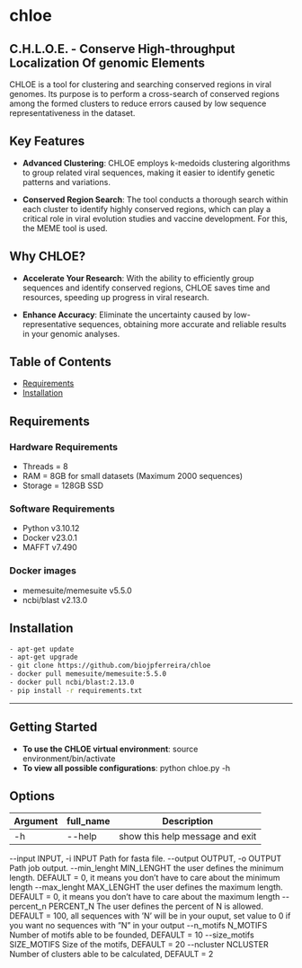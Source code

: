 # chloe
C.H.L.O.E. - Conserve High-throughput Localization Of genomic Elements
---
CHLOE is a tool for clustering and searching conserved regions in viral genomes. Its purpose is to perform a cross-search of conserved regions among the formed clusters to reduce errors caused by low sequence representativeness in the dataset.

## Key Features

- **Advanced Clustering**: CHLOE employs k-medoids clustering algorithms to group related viral sequences, making it easier to identify genetic patterns and variations.

- **Conserved Region Search**: The tool conducts a thorough search within each cluster to identify highly conserved regions, which can play a critical role in viral evolution studies and vaccine development. For this, the MEME tool is used.

## Why CHLOE?

- **Accelerate Your Research**: With the ability to efficiently group sequences and identify conserved regions, CHLOE saves time and resources, speeding up progress in viral research.

- **Enhance Accuracy**: Eliminate the uncertainty caused by low-representative sequences, obtaining more accurate and reliable results in your genomic analyses.

## Table of Contents

- [Requirements](#requirements)
- [Installation](#installation)

## Requirements

### Hardware Requirements
- Threads = 8
- RAM = 8GB for small datasets (Maximum 2000 sequences)
- Storage = 128GB SSD

### Software Requirements
- Python v3.10.12
- Docker v23.0.1
- MAFFT v7.490

### Docker images
- memesuite/memesuite v5.5.0
- ncbi/blast v2.13.0

## Installation

```bash
- apt-get update
- apt-get upgrade
- git clone https://github.com/biojpferreira/chloe
- docker pull memesuite/memesuite:5.5.0
- docker pull ncbi/blast:2.13.0
- pip install -r requirements.txt
```

---

## Getting Started

- **To use the CHLOE virtual environment**: source environment/bin/activate
- **To view all possible configurations**: python chloe.py -h

## Options
| Argument | full_name | Description |
|---------|---------|----------|
|-h|--help|show this help message and exit|

  --input INPUT, -i INPUT
                        Path for fasta file.
  --output OUTPUT, -o OUTPUT
                        Path job output.
  --min_lenght MIN_LENGHT
                        the user defines the minimum length. DEFAULT = 0, it means you don’t have to care about the minimum length
  --max_lenght MAX_LENGHT
                        the user defines the maximum length. DEFAULT = 0, it means you don’t have to care about the maximum length
  --percent_n PERCENT_N
                        The user defines the percent of N is allowed. DEFAULT = 100, all sequences with ’N’ will be in your ouput, set value
                        to 0 if you want no sequences with ”N” in your output
  --n_motifs N_MOTIFS   Number of motifs able to be founded, DEFAULT = 10
  --size_motifs SIZE_MOTIFS
                        Size of the motifs, DEFAULT = 20
  --ncluster NCLUSTER   Number of clusters able to be calculated, DEFAULT = 2

